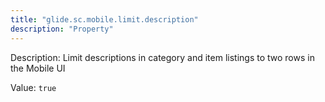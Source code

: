 ```yaml
---
title: "glide.sc.mobile.limit.description"
description: "Property"
---
```


Description: Limit descriptions in category and item listings to two rows in the Mobile UI

Value: `true`